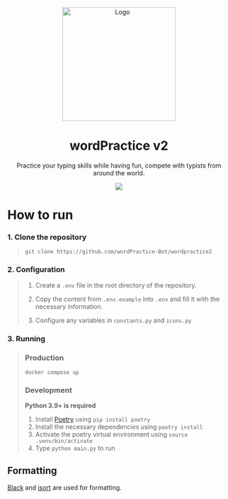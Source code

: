 <div align="center">
    <img src="https://i.imgur.com/zuEi84v.png" alt="Logo" width="256" height="256">
    <h1 >wordPractice v2</h1>
    <p >Practice your typing skills while having fun, compete with typists from around the world.</p>
    <a href="https://discord.gg/wordpractice">
        <img src="https://img.shields.io/discord/742960643312713738?logo=discord&style=for-the-badge"></img>
    </a>
</div>

# How to run

### 1. Clone the repository

> `git clone https://github.com/wordPractice-Bot/wordpractice2`

### 2. Configuration

> 1. Create a `.env` file in the root directory of the repository.
>
> 2. Copy the content from `.env.example` into `.env` and fill it with the necessary information.
>
> 3. Configure any variables in `constants.py` and `icons.py`

### 3. Running

> ### Production
>
> `docker compose up`
>
> ### Development
>
> **Python 3.9+ is required**
>
> 1. Install [Poetry](https://python-poetry.org/) using `pip install poetry`
> 2. Install the necessary dependencies using `poetry install`
> 3. Activate the poetry virtual environment using `source .venv/bin/activate`
> 4. Type `python main.py` to run

## Formatting

[Black](https://github.com/psf/black) and [isort](https://github.com/PyCQA/isort) are used for formatting.

